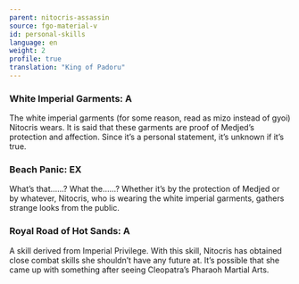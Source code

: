 ```yaml
---
parent: nitocris-assassin
source: fgo-material-v
id: personal-skills
language: en
weight: 2
profile: true
translation: "King of Padoru"
---
```


### White Imperial Garments: A

The white imperial garments (for some reason, read as mizo instead of gyoi) Nitocris wears.
It is said that these garments are proof of Medjed’s protection and affection.
Since it’s a personal statement, it’s unknown if it’s true.

### Beach Panic: EX

What’s that……?
What the……?
Whether it’s by the protection of Medjed or by whatever, Nitocris, who is wearing the white imperial garments, gathers strange looks from the public.

### Royal Road of Hot Sands: A

A skill derived from Imperial Privilege.
With this skill, Nitocris has obtained close combat skills she shouldn’t have any future at.
It’s possible that she came up with something after seeing Cleopatra’s Pharaoh Martial Arts.
